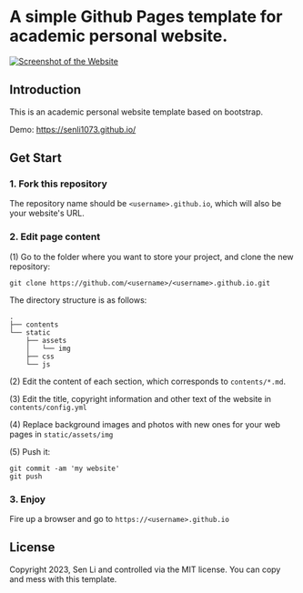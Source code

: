 # A simple Github Pages template for academic personal website.

[![Screenshot of the Website](https://raw.githubusercontent.com/senli1073/senli1073.github.io/main/screenshot.jpg)](https://senli1073.github.io/)

## Introduction

This is an academic personal website template based on bootstrap.

Demo: https://senli1073.github.io/


## Get Start
### 1. Fork this repository
The repository name should be `<username>.github.io`, which will also be your website's URL.


### 2. Edit page content

(1) Go to the folder where you want to store your project, and clone the new repository:
```
git clone https://github.com/<username>/<username>.github.io.git
```
The directory structure is as follows:

```.
.
├── contents
└── static
    ├── assets
    │   └── img
    ├── css
    └── js
```

(2) Edit the content of each section, which corresponds to `contents/*.md`.

(3) Edit the title, copyright information and other text of the website in `contents/config.yml`

(4) Replace background images and photos with new ones for your web pages in `static/assets/img`

(5) Push it: 
```
git commit -am 'my website'
git push
```


### 3. Enjoy

Fire up a browser and go to `https://<username>.github.io`



## License

Copyright 2023, Sen Li and controlled via the MIT license. You can copy and mess with this template.

